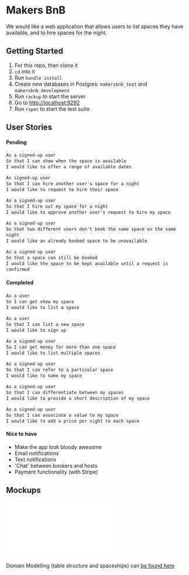 # Makers BnB
We would like a web application that allows users to list spaces they have available, and to hire spaces for the night.

## Getting Started

1. For this repo, then clone it
1. `cd` into it
1. Run `bundle install`
1. Create new databases in Postgres: `makersbnb_test` and `makersbnb_development`
1. Run `rackup` to start the server
1. Go to [http://localhost:9292](http://localhost:9292)
1. Run `rspec` to start the test suite

## User Stories

#### Pending

```
As a signed-up user
So that I can show when the space is available
I would like to offer a range of available dates
```

```
As signed-up user
So that I can hire another user's space for a night
I would like to request to hire their space
```

```
As a signed-up user
So that I hire out my space for a night
I would like to approve another user's request to hire my space
```

```
As a signed-up user
So that two different users don't book the same space on the same night
I would like an already booked space to be unavailable
```

```
As a signed-up user
So that a space can still be booked
I would like the space to be kept available until a request is confirmed
```

#### Completed

```
As a user
So I can get show my space
I would like to list a space
```

```
As a user
So that I can list a new space
I would like to sign up
```

```
As a signed-up user
So I can get money for more than one space
I would like to list multiple spaces
```

```
As a signed-up user
So that I can refer to a particular space
I would like to name my space
```

```
As a signed-up user
So that I can differentiate between my spaces
I would like to provide a short description of my space
```

```
As a signed-up user
So that I can associate a value to my space
I would like to add a price per night to each space
```

#### Nice to have
- Make the app look bloody awesome
- Email notifications
- Text notifications
- 'Chat' between bookers and hosts
- Payment functionality (with Stripe)

## Mockups
![Mockups](docs/mockups.pdf)

Domain Modelling (table structure and spaceships) can [be found here](docs/DomainModel.md)

